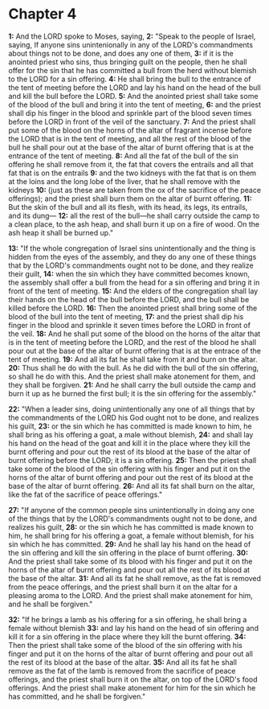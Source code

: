 # Chapter 4

**1:** And the LORD spoke to Moses, saying,
**2:** "Speak to the people of Israel, saying, If anyone sins unintenionally in any of the LORD's commandments about things not to be done, and does any one of them,
**3:** if it is the anointed priest who sins, thus bringing guilt on the people, then he shall offer for the sin that he has committed a bull from the herd without blemish to the LORD for a sin offering.
**4:** He shall bring the bull to the entrance of the tent of meeting before the LORD and lay his hand on the head of the bull and kill the bull before the LORD.
**5:** And the anointed priest shall take some of the blood of the bull and bring it into the tent of meeting,
**6:** and the priest shall dip his finger in the blood and sprinkle part of the blood seven times before the LORD in front of the veil of the sanctuary.
**7:** And the priest shall put some of the blood on the horns of the altar of fragrant incense before the LORD that is in the tent of meeting, and all the rest of the blood of the bull he shall pour out at the base of the altar of burnt offering that is at the entrance of the tent of meeting.
**8:** And all the fat of the bull of the sin offering he shall remove from it, the fat that covers the entrails and all that fat that is on the entrails
**9:** and the two kidneys with the fat that is on them at the loins and the long lobe of the liver, that he shall remove with the kidneys
**10:** (just as these are taken from the ox of the sacrifice of the peace offerings); and the priest shall burn them on the altar of burnt offering.
**11:** But the skin of the bull and all its flesh, with its head, its legs, its entrails, and its dung—
**12:** all the rest of the bull—he shall carry outside the camp to a clean place, to the ash heap, and shall burn it up on a fire of wood. On the ash heap it shall be burned up."

**13:** "If the whole congregation of Israel sins unintentionally and the thing is hidden from the eyes of the assembly, and they do any one of these things that by the LORD's commandments ought not to be done, and they realize their guilt,
**14:** when the sin which they have committed becomes known, the assembly shall offer a bull from the head for a sin offering and bring it in front of the tent of meeting.
**15:** And the elders of the congregation shall lay their hands on the head of the bull before the LORD, and the bull shall be killed before the LORD.
**16:** Then the anointed priest shall bring some of the blood of the bull into the tent of meeting,
**17:** and the priest shall dip his finger in the blood and sprinkle it seven times before the LORD in front of the veil.
**18:** And he shall put some of the blood on the horns of the altar that is in the tent of meeting before the LORD, and the rest of the blood he shall pour out at the base of the altar of burnt offering that is at the entrace of the tent of meeting.
**19:** And all its fat he shall take from it and burn on the altar.
**20:** Thus shall he do with the bull. As he did with the bull of the sin offering, so shall he do with this. And the priest shall make atonement for them, and they shall be forgiven.
**21:** And he shall carry the bull outside the camp and burn it up as he burned the first bull; it is the sin offering for the assembly."

**22:** "When a leader sins, doing unintentionally any one of all things that by the commandments of the LORD his God ought not to be done, and realizes his guilt,
**23:** or the sin which he has committed is made known to him, he shall bring as his offering a goat, a male without blemish,
**24:** and shall lay his hand on the head of the goat and kill it in the place where they kill the burnt offering and pour out the rest of its blood at the base of the altar of burnt offering before the LORD; it is a sin offering.
**25:** Then the priest shall take some of the blood of the sin offering with his finger and put it on the horns of the altar of burnt offering and pour out the rest of its blood at the base of the altar of burnt offering.
**26:** And all its fat shall burn on the altar, like the fat of the sacrifice of peace offerings."

**27:** "If anyone of the common people sins unintentionally in doing any one of the things that by the LORD's commandments ought not to be done, and realizes his guilt,
**28:** or the sin which he has committed is made known to him, he shall bring for his offering a goat, a female without blemish, for his sin which he has committed.
**29:** And he shall lay his hand on the head of the sin offering and kill the sin offering in the place of burnt offering.
**30:** And the priest shall take some of its blood with his finger and put it on the horns of the altar of burnt offering and pour out all the rest of its blood at the base of the altar.
**31:** And all its fat he shall remove, as the fat is removed from the peace offerings, and the priest shall burn it on the altar for a pleasing aroma to the LORD. And the priest shall make atonement for him, and he shall be forgiven."

**32:** "If he brings a lamb as his offering for a sin offering, he shall bring a female without blemish
**33:** and lay his hand on the head of sin offering and kill it for a sin offering in the place where they kill the burnt offering.
**34:** Then the priest shall take some of the blood of the sin offering with his finger and put it on the horns of the altar of burnt offering and pour out all the rest of its blood at the base of the altar.
**35:** And all its fat he shall remove as the fat of the lamb is removed from the sacrifice of peace offerings, and the priest shall burn it on the altar, on top of the LORD's food offerings. And the priest shall make atonement for him for the sin which he has committed, and he shall be forgiven."
